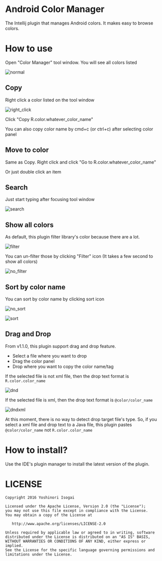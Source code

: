 # Android Color Manager

The Intellij plugin that manages Android colors. It makes easy to browse colors.

# How to use

Open "Color Manager" tool window. You will see all colors listed

![normal](website/images/normal.png)

## Copy

Right click a color listed on the tool window

![right_click](website/images/right_click.png)

Click "Copy R.color.whatever_color_name"

You can also copy color name by cmd+c (or ctrl+c) after selecting color panel

## Move to color

Same as Copy. Right click and click "Go to R.color.whatever_color_name"

Or just double click an item

## Search

Just start typing after focusing tool window

![search](website/images/search.png)


## Show all colors

As default, this plugin filter library's color because there are a lot.

![filter](website/images/filter.png)

You can un-filter those by clicking "Filter" icon (It takes a few second to show all colors)

![no_filter](website/images/no_filter.png)

## Sort by color name

You can sort by color name by clicking sort icon

![no_sort](website/images/no_sort.png)

![sort](website/images/sort.png)

## Drag and Drop

From v1.1.0, this plugin support drag and drop feature.

* Select a file where you want to drop
* Drag the color panel
* Drop where you want to copy the color name/tag

If the selected file is not xml file, then the drop text format is `R.color.color_name`

![dnd](website/images/dnd.gif)

If the selected file is xml, then the drop text format is `@color/color_name`

![dndxml](website/images/dndxml.gif)

At this moment, there is no way to detect drop target file's type. So, if you select a xml file and drop text to a Java file, this plugin pastes `@color/color_name` not `R.color.color_name`

# How to install?

Use the IDE's plugin manager to install the latest version of the plugin.

# LICENSE

```
Copyright 2016 Yoshinori Isogai

Licensed under the Apache License, Version 2.0 (the "License");
you may not use this file except in compliance with the License.
You may obtain a copy of the License at

   http://www.apache.org/licenses/LICENSE-2.0

Unless required by applicable law or agreed to in writing, software
distributed under the License is distributed on an "AS IS" BASIS,
WITHOUT WARRANTIES OR CONDITIONS OF ANY KIND, either express or implied.
See the License for the specific language governing permissions and
limitations under the License.
```
